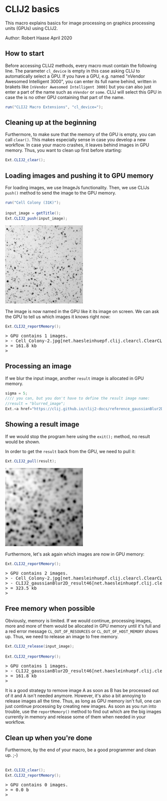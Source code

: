 

# CLIJ2 basics

This macro explains basics for image processing on graphics processing units (GPUs) using CLIJ2.

Author: Robert Haase
        April 2020


## How to start
Before accessing CLIJ2 methods, every macro must contain the following line. The parameter `cl_device`
is empty in this case asking CLIJ to automatically select a GPU. If you have a GPU, e.g. named
"nVendor Awesomed Intelligent 3000", you can enter its full name behind, written in brakets like 
`[nVendor Awesomed Intelligent 3000]` but you can also just enter a part of the name such as `nVendor` 
or `some`. CLIJ will select this GPU in case the is no other GPU containing that part of the name.

```java
run("CLIJ2 Macro Extensions", "cl_device=");
```


## Cleaning up at the beginning
Furthermore, to make sure that the memory of the GPU is empty, you can call `clear()`. This makes especially 
sense in case you develop a new workflow. In case your macro crashes, it leaves behind images in 
GPU memory. Thus, you want to clean up first before starting:

```java
Ext.CLIJ2_clear();
```

## Loading images and pushing it to GPU memory

For loading images, we use ImageJs functionality. Then, we use CLIJs `push()` method to send the 
image to the GPU memory.

```java
run("Cell Colony (31K)");

input_image = getTitle();
Ext.CLIJ2_push(input_image);
```
<a href="image_1587403227407.png"><img src="image_1587403227407.png" width="250" alt="Cell_Colony-2.jpg"/></a>

The image is now named in the GPU like it its image on screen. We can ask the GPU to tell us 
which images it knows right now: 

```java
Ext.CLIJ2_reportMemory();
```
<pre>
> GPU contains 1 images.
> - Cell_Colony-2.jpg[net.haesleinhuepf.clij.clearcl.ClearCLPeerPointer@3dbc6b0e] 161.8 kb
> = 161.8 kb
>  
</pre>

## Processing an image
If we blur the input image, another `result` image is allocated in GPU memory.

```java
sigma = 5;
//// you can, but you don't have to define the result image name:
//result = "blurred_image"; 
Ext.<a href="https://clij.github.io/clij2-docs/reference_gaussianBlur2D">CLIJ2_gaussianBlur2D</a>(input_image, result, sigma, sigma);
```

## Showing a result image
If we would stop the program here using the `exit();` method, no result would be shown.

In order to get the `result` back from the GPU, we need to pull it:

```java
Ext.CLIJ2_pull(result);
```
<a href="image_1587403227857.png"><img src="image_1587403227857.png" width="250" alt="CLIJ2_gaussianBlur2D_result46"/></a>

Furthermore, let's ask again which images are now in GPU memory:

```java
Ext.CLIJ2_reportMemory();
```
<pre>
> GPU contains 2 images.
> - Cell_Colony-2.jpg[net.haesleinhuepf.clij.clearcl.ClearCLPeerPointer@3dbc6b0e] 161.8 kb
> - CLIJ2_gaussianBlur2D_result46[net.haesleinhuepf.clij.clearcl.ClearCLPeerPointer@4111efae] 161.8 kb
> = 323.5 kb
>  
</pre>

## Free memory when possible
Obviously, memory is limited. If we would continue, processing images, more and more of 
them would be allocated in GPU memory until it's full and a red error message 
`CL_OUT_OF_RESOURCES` or `CL_OUT_OF_HOST_MEMORY`
shows up. Thus, we need to release an image to free memory. 

```java
Ext.CLIJ2_release(input_image);

Ext.CLIJ2_reportMemory();
```
<pre>
> GPU contains 1 images.
> - CLIJ2_gaussianBlur2D_result46[net.haesleinhuepf.clij.clearcl.ClearCLPeerPointer@4111efae] 161.8 kb
> = 161.8 kb
>  
</pre>

It is a good strategy to remove image A as soon as B has be processed out of it and A isn't needed anymore. 
However, it's also a bit annoying to release images all the time. Thus, as long as GPU memory isn't full,
one can just continue processing by creating new images. As soon as you run into trouble, use the 
`reportMemory()` method to find out which are the big images currently in memory and release some of them
when needed in your workflow. 

## Clean up when you're done
Furthermore, by the end of your macro, be a good programmer and clean up. ;-)

```java

Ext.CLIJ2_clear();
Ext.CLIJ2_reportMemory();

```
<pre>
> GPU contains 0 images.
> = 0.0 b
>  
</pre>



```
```
